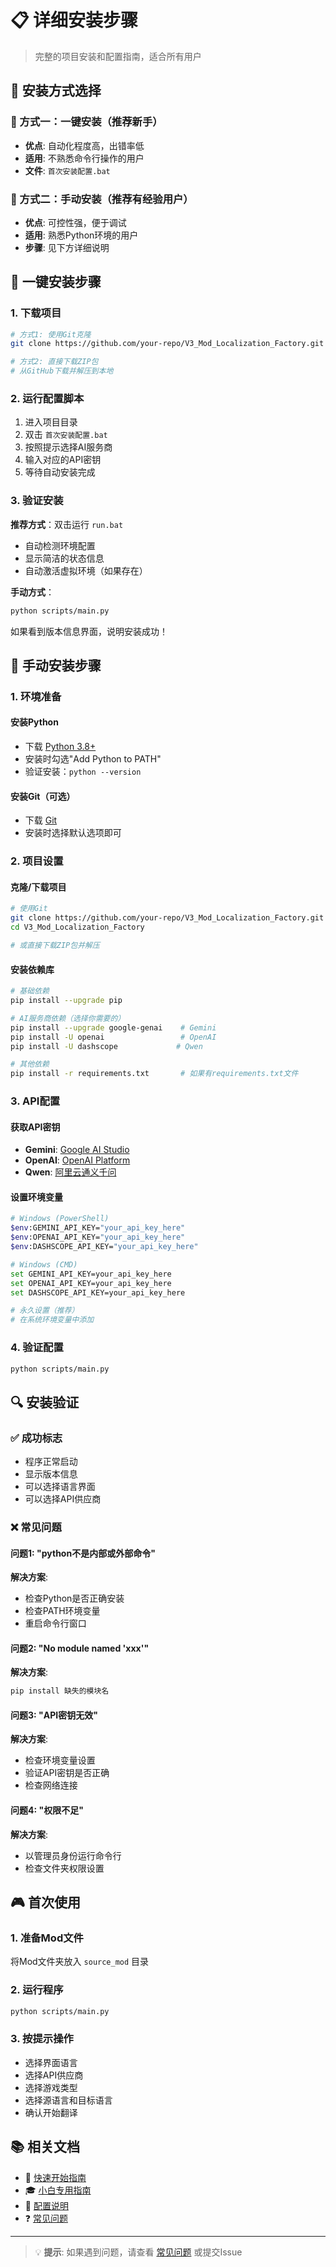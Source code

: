 # 📋 详细安装步骤

> 完整的项目安装和配置指南，适合所有用户

## 🎯 安装方式选择

### 🚀 方式一：一键安装（推荐新手）
- **优点**: 自动化程度高，出错率低
- **适用**: 不熟悉命令行操作的用户
- **文件**: `首次安装配置.bat`

### 🔧 方式二：手动安装（推荐有经验用户）
- **优点**: 可控性强，便于调试
- **适用**: 熟悉Python环境的用户
- **步骤**: 见下方详细说明

## 🚀 一键安装步骤

### 1. 下载项目
```bash
# 方式1: 使用Git克隆
git clone https://github.com/your-repo/V3_Mod_Localization_Factory.git

# 方式2: 直接下载ZIP包
# 从GitHub下载并解压到本地
```

### 2. 运行配置脚本
1. 进入项目目录
2. 双击 `首次安装配置.bat`
3. 按照提示选择AI服务商
4. 输入对应的API密钥
5. 等待自动安装完成

### 3. 验证安装
**推荐方式**：双击运行 `run.bat`
- 自动检测环境配置
- 显示简洁的状态信息
- 自动激活虚拟环境（如果存在）

**手动方式**：
```bash
python scripts/main.py
```
如果看到版本信息界面，说明安装成功！

## 🔧 手动安装步骤

### 1. 环境准备

#### 安装Python
- 下载 [Python 3.8+](https://www.python.org/downloads/)
- 安装时勾选"Add Python to PATH"
- 验证安装：`python --version`

#### 安装Git（可选）
- 下载 [Git](https://git-scm.com/downloads)
- 安装时选择默认选项即可

### 2. 项目设置

#### 克隆/下载项目
```bash
# 使用Git
git clone https://github.com/your-repo/V3_Mod_Localization_Factory.git
cd V3_Mod_Localization_Factory

# 或直接下载ZIP包并解压
```

#### 安装依赖库
```bash
# 基础依赖
pip install --upgrade pip

# AI服务商依赖（选择你需要的）
pip install --upgrade google-genai    # Gemini
pip install -U openai                 # OpenAI
pip install -U dashscope             # Qwen

# 其他依赖
pip install -r requirements.txt       # 如果有requirements.txt文件
```

### 3. API配置

#### 获取API密钥
- **Gemini**: [Google AI Studio](https://makersuite.google.com/app/apikey)
- **OpenAI**: [OpenAI Platform](https://platform.openai.com/api-keys)
- **Qwen**: [阿里云通义千问](https://dashscope.console.aliyun.com/)

#### 设置环境变量
```bash
# Windows (PowerShell)
$env:GEMINI_API_KEY="your_api_key_here"
$env:OPENAI_API_KEY="your_api_key_here"
$env:DASHSCOPE_API_KEY="your_api_key_here"

# Windows (CMD)
set GEMINI_API_KEY=your_api_key_here
set OPENAI_API_KEY=your_api_key_here
set DASHSCOPE_API_KEY=your_api_key_here

# 永久设置（推荐）
# 在系统环境变量中添加
```

### 4. 验证配置
```bash
python scripts/main.py
```

## 🔍 安装验证

### ✅ 成功标志
- 程序正常启动
- 显示版本信息
- 可以选择语言界面
- 可以选择API供应商

### ❌ 常见问题

#### 问题1: "python不是内部或外部命令"
**解决方案**: 
- 检查Python是否正确安装
- 检查PATH环境变量
- 重启命令行窗口

#### 问题2: "No module named 'xxx'"
**解决方案**:
```bash
pip install 缺失的模块名
```

#### 问题3: "API密钥无效"
**解决方案**:
- 检查环境变量设置
- 验证API密钥是否正确
- 检查网络连接

#### 问题4: "权限不足"
**解决方案**:
- 以管理员身份运行命令行
- 检查文件夹权限设置

## 🎮 首次使用

### 1. 准备Mod文件
将Mod文件夹放入 `source_mod` 目录

### 2. 运行程序
```bash
python scripts/main.py
```

### 3. 按提示操作
- 选择界面语言
- 选择API供应商
- 选择游戏类型
- 选择源语言和目标语言
- 确认开始翻译

## 📚 相关文档

- 🚀 [快速开始指南](docs/user-guides/quick-start-zh.md)
- 🎓 [小白专用指南](docs/user-guides/beginner-guide-zh.md)
- 🔧 [配置说明](docs/setup/configuration.md)
- ❓ [常见问题](docs/examples/troubleshooting.md)

---

> 💡 **提示**: 如果遇到问题，请查看 [常见问题](docs/examples/troubleshooting.md) 或提交Issue
